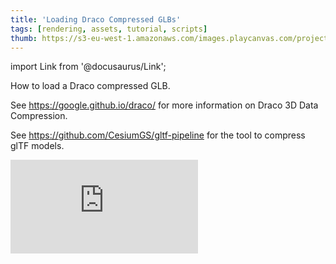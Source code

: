 ```yaml
---
title: 'Loading Draco Compressed GLBs'
tags: [rendering, assets, tutorial, scripts]
thumb: https://s3-eu-west-1.amazonaws.com/images.playcanvas.com/projects/12/730372/61CE32-image-75.jpg
---
```


import Link from '@docusaurus/Link';

How to load a Draco compressed GLB. 

See https://google.github.io/draco/ for more information on Draco 3D Data Compression.

See https://github.com/CesiumGS/gltf-pipeline for the tool to compress glTF models.

<div className="iframe-container">
    <iframe loading="lazy" src="https://playcanv.as/p/2uU2aYDh/" title="Loading Draco Compressed GLBs" webkitallowfullscreen="true" mozallowfullscreen="true" allow="autoplay" allowfullscreen="true" allowvr="" scrolling="no" frameborder="0" />
</div>

<Link to='https://playcanvas.com/project/730372/'>Open Project ↗</Link>
